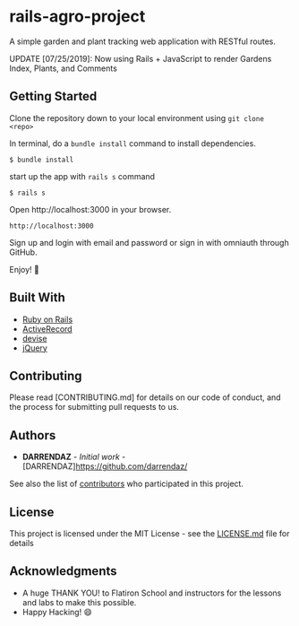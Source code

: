 # rails-agro-project

A simple garden and plant tracking web application with RESTful routes.

UPDATE [07/25/2019]: Now using Rails + JavaScript to render Gardens Index, Plants, and Comments

## Getting Started

Clone the repository down to your local environment using `git clone <repo>`

In terminal, do a `bundle install` command to install dependencies.

```
$ bundle install
```

start up the app with `rails s` command

```
$ rails s
```

Open http://localhost:3000 in your browser.

```
http://localhost:3000
```

Sign up and login with email and password or sign in with omniauth through GitHub.

Enjoy! 🙂

## Built With

- [Ruby on Rails](https://guides.rubyonrails.org/)
- [ActiveRecord](https://guides.rubyonrails.org/active_record_basics.html)
- [devise](https://github.com/plataformatec/devise)
- [jQuery](https://api.jquery.com/)

## Contributing

Please read [CONTRIBUTING.md] for details on our code of conduct, and the process for submitting pull requests to us.

## Authors

- **DARRENDAZ** - _Initial work_ - [DARRENDAZ]https://github.com/darrendaz/

See also the list of [contributors](https://github.com/your/project/contributors) who participated in this project.

## License

This project is licensed under the MIT License - see the [LICENSE.md](LICENSE.md) file for details

## Acknowledgments

- A huge THANK YOU! to Flatiron School and instructors for the lessons and labs to make this possible.
- Happy Hacking! 😄
